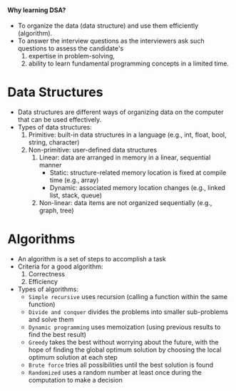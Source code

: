 #### **Why learning DSA?**
- To organize the data (data structure) and use them efficiently (algorithm).
- To answer the interview questions as the interviewers ask such questions to assess the candidate's
  1. expertise in problem-solving,
  2. ability to learn fundamental programming concepts in a limited time.

# **Data Structures**
- Data structures are different ways of organizing data on the computer that can be used effectively.
- Types of data structures:
  1. Primitive: built-in data structures in a language (e.g., int, float, bool, string, character)
  2. Non-primitive: user-defined data structures <br>
     1. Linear: data are arranged in memory in a linear, sequential manner <br>
         - Static: structure-related memory location is fixed at compile time (e.g., array) <br>
         - Dynamic: associated memory location changes (e.g., linked list, stack, queue) <br>
     2. Non-linear: data items are not organized sequentially (e.g., graph, tree) <br>

# **Algorithms**
- An algorithm is a set of steps to accomplish a task
- Criteria for a good algorithm:
  1. Correctness
  2. Efficiency
- Types of algorithms:
  - `Simple recursive` uses recursion (calling a function within the same function)
  - `Divide and conquer` divides the problems into smaller sub-problems and solve them
  - `Dynamic programming` uses memoization (using previous results to find the best result)
  - `Greedy` takes the best without worrying about the future, with the hope of finding the global optimum solution by choosing the local optimum solution at each step
  - `Brute force` tries all possibilities until the best solution is found
  - `Randomized` uses a random number at least once during the computation to make a decision


